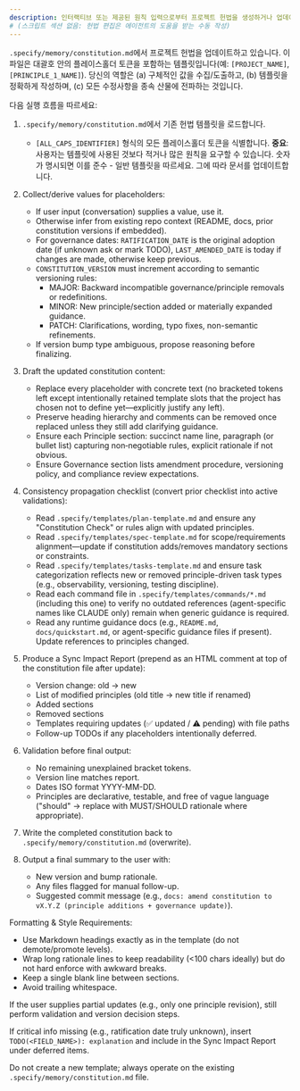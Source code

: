 ```yaml
---
description: 인터랙티브 또는 제공된 원칙 입력으로부터 프로젝트 헌법을 생성하거나 업데이트하여 모든 종속 템플릿이 동기화되도록 합니다.
# (스크립트 섹션 없음: 헌법 편집은 에이전트의 도움을 받는 수동 작성)
---
```


`.specify/memory/constitution.md`에서 프로젝트 헌법을 업데이트하고 있습니다. 이 파일은 대괄호 안의 플레이스홀더 토큰을 포함하는 템플릿입니다(예: `[PROJECT_NAME]`, `[PRINCIPLE_1_NAME]`). 당신의 역할은 (a) 구체적인 값을 수집/도출하고, (b) 템플릿을 정확하게 작성하며, (c) 모든 수정사항을 종속 산물에 전파하는 것입니다.

다음 실행 흐름을 따르세요:

1. `.specify/memory/constitution.md`에서 기존 헌법 템플릿을 로드합니다.
   - `[ALL_CAPS_IDENTIFIER]` 형식의 모든 플레이스홀더 토큰을 식별합니다.
   **중요**: 사용자는 템플릿에 사용된 것보다 적거나 많은 원칙을 요구할 수 있습니다. 숫자가 명시되면 이를 준수 - 일반 템플릿을 따르세요. 그에 따라 문서를 업데이트합니다.

2. Collect/derive values for placeholders:
   - If user input (conversation) supplies a value, use it.
   - Otherwise infer from existing repo context (README, docs, prior constitution versions if embedded).
   - For governance dates: `RATIFICATION_DATE` is the original adoption date (if unknown ask or mark TODO), `LAST_AMENDED_DATE` is today if changes are made, otherwise keep previous.
   - `CONSTITUTION_VERSION` must increment according to semantic versioning rules:
     * MAJOR: Backward incompatible governance/principle removals or redefinitions.
     * MINOR: New principle/section added or materially expanded guidance.
     * PATCH: Clarifications, wording, typo fixes, non-semantic refinements.
   - If version bump type ambiguous, propose reasoning before finalizing.

3. Draft the updated constitution content:
   - Replace every placeholder with concrete text (no bracketed tokens left except intentionally retained template slots that the project has chosen not to define yet—explicitly justify any left).
   - Preserve heading hierarchy and comments can be removed once replaced unless they still add clarifying guidance.
   - Ensure each Principle section: succinct name line, paragraph (or bullet list) capturing non‑negotiable rules, explicit rationale if not obvious.
   - Ensure Governance section lists amendment procedure, versioning policy, and compliance review expectations.

4. Consistency propagation checklist (convert prior checklist into active validations):
   - Read `.specify/templates/plan-template.md` and ensure any "Constitution Check" or rules align with updated principles.
   - Read `.specify/templates/spec-template.md` for scope/requirements alignment—update if constitution adds/removes mandatory sections or constraints.
   - Read `.specify/templates/tasks-template.md` and ensure task categorization reflects new or removed principle-driven task types (e.g., observability, versioning, testing discipline).
   - Read each command file in `.specify/templates/commands/*.md` (including this one) to verify no outdated references (agent-specific names like CLAUDE only) remain when generic guidance is required.
   - Read any runtime guidance docs (e.g., `README.md`, `docs/quickstart.md`, or agent-specific guidance files if present). Update references to principles changed.

5. Produce a Sync Impact Report (prepend as an HTML comment at top of the constitution file after update):
   - Version change: old → new
   - List of modified principles (old title → new title if renamed)
   - Added sections
   - Removed sections
   - Templates requiring updates (✅ updated / ⚠ pending) with file paths
   - Follow-up TODOs if any placeholders intentionally deferred.

6. Validation before final output:
   - No remaining unexplained bracket tokens.
   - Version line matches report.
   - Dates ISO format YYYY-MM-DD.
   - Principles are declarative, testable, and free of vague language ("should" → replace with MUST/SHOULD rationale where appropriate).

7. Write the completed constitution back to `.specify/memory/constitution.md` (overwrite).

8. Output a final summary to the user with:
   - New version and bump rationale.
   - Any files flagged for manual follow-up.
   - Suggested commit message (e.g., `docs: amend constitution to vX.Y.Z (principle additions + governance update)`).

Formatting & Style Requirements:
- Use Markdown headings exactly as in the template (do not demote/promote levels).
- Wrap long rationale lines to keep readability (<100 chars ideally) but do not hard enforce with awkward breaks.
- Keep a single blank line between sections.
- Avoid trailing whitespace.

If the user supplies partial updates (e.g., only one principle revision), still perform validation and version decision steps.

If critical info missing (e.g., ratification date truly unknown), insert `TODO(<FIELD_NAME>): explanation` and include in the Sync Impact Report under deferred items.

Do not create a new template; always operate on the existing `.specify/memory/constitution.md` file.
